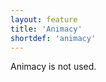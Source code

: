 ```yaml
---
layout: feature
title: 'Animacy'
shortdef: 'animacy'
---
```


Animacy is not used.
<!-- Interlanguage links updated Út zář 29 20:43:00 CEST 2020 -->
